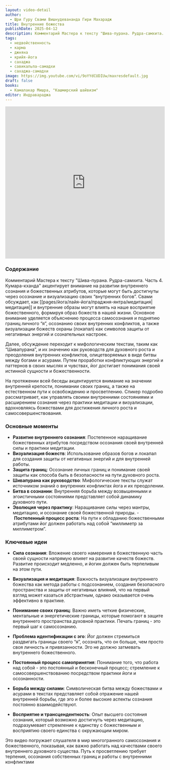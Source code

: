 ```yaml
---
layout: video-detail
author:
  - Шри Гуру Свами Вишнудевананда Гири Махарадж
title: Внутренние божества
publishDate: 2025-04-12
description: Комментарий Мастера к тексту "Шива-пурана. Рудра-самхита. Часть 4. Кумара-кханда". Свами обсуждает, как медитация и внутренние образы могут влиять на наше восприятие божественного, формируя образ божеств в нашей жизни.
tags:
  - недвойственность
  - карма
  - джняна
  - крийя-йога
  - сахаджа
  - савикальпа-самадхи
  - сахаджа-самадхи
image: https://img.youtube.com/vi/9oYYdCUDIUw/maxresdefault.jpg
draft: false
books:
  - Камалакар Мишра, "Кашмирский шайвизм"
editor: Индравараджа
---
```


<iframe width="100%" height="480px" src="https://www.youtube.com/embed/9oYYdCUDIUw" title="YouTube video player" frameborder="0" allow="accelerometer; autoplay; clipboard-write; encrypted-media; gyroscope; picture-in-picture; web-share" referrerpolicy="strict-origin-when-cross-origin" allowfullscreen></iframe>

### Содержание

Комментарий Мастера к тексту "Шива-пурана. Рудра-самхита. Часть 4. Кумара-кханда" акцентирует внимание на развитии внутреннего сознания и божественных атрибутов, которые могут быть достигнуты через осознание и визуализацию своих “внутренних богов”. Свами обсуждает, как [[pages/йога/лайя-йога/праджня-янтра/медитация|медитация]] и внутренние образы могут влиять на наше восприятие божественного, формируя образ божеств в нашей жизни. Основное внимание уделяется объяснению процесса самосознания и поднятию границ личного “я”, осознанию своих внутренних конфликтов, а также визуализации божеств охраны (локапал) как символов защиты от негативных энергий и сознательных настроек.

Далее, обсуждение переходит к мифологическим текстам, таким как “Шивапурана”, и их значению как руководств для духовного роста и преодоления внутренних конфликтов, олицетворяемых в виде битвы между богами и асурами. Путем проработки конфликтующих энергий и паттернов в своих мыслях и чувствах, йог достигает понимания своей истинной сущности и божественности.

На протяжении всей беседы акцентируется внимание на значении внутренней крепости, понимании своих границ, а также на естественном пути к освобождению и просветлению. Спикер подробно рассматривает, как управлять своими внутренними состояниями и расширением сознания через практики медитации и визуализации, вдохновляясь божествами для достижения личного роста и самосовершенствования.

### Основные моменты

- **Развитие внутреннего сознания**: Постепенное наращивание божественных атрибутов посредством осознания своей внутренней силы и практики медитации.
- **Визуализация божеств**: Использование образов богов и локапал для создания защиты от негативных энергий и для внутренней работы.
- **Защита границ**: Осознание личных границ и понимание своей защиты как способа быть в безопасности на пути духовного роста.
- **Шивапурана как руководство**: Мифологические тексты служат источником знаний о внутренних конфликтах йога и их преодолении.
- **Битва в сознании**: Внутренняя борьба между возвышенными и эгоистичными состояниями представляет собой динамику духовного пути.
- **Эволюция через практику**: Наращивание силы через мантры, медитацию, и осознание своей божественной природы.
- **Постепенный процесс роста**: На пути к обладанию божественными атрибутами йог должен работать над собой “миллиметр за миллиметром”.

### Ключевые идеи

- **Сила сознания**: Вложение своего намерения в божественную часть своей сущности напрямую влияет на развитие качеств божеств. Развитие происходит медленно, и йогин должен быть терпеливым на этом пути.
    
- **Визуализация и медитация**: Важность визуализации внутреннего божества как метода работы с подсознанием, создания безопасного пространства и защиты от негативных влияний, что на первый взгляд может казаться абстрактным, однако оказывается очень эффективно в практике.
    
- **Понимание своих границ**: Важно иметь четкие физические, ментальные и энергетические границы, которые помогают в защите внутреннего пространства духовной практики. Печать границ - это первый шаг к самосознанию.
    
- **Проблема идентификации с эго**: Йог должен стремиться раздвигать границы своего “я”, осознать, что он больше, чем просто своя личность и привязанности. Эго не должно затмевать внутреннего божественного.
    
- **Постоянный процесс самопринятия**: Понимание того, что работа над собой - это постоянный и бесконечный процесс; стремление к самосовершенствованию посредством практики йоги и осознанности.
    
- **Борьба между силами**: Символическая битва между божествами и асурами в текстах представляет собой отражение нашей внутренней борьбы, где эго и более высокие аспекты сознания постоянно взаимодействуют.
    
- **Восприятие и трансцендентность**: Опыт высшего состояния сознания, который возможно достигнуть через медитацию, подразумевает стремление к единству с божественным и восприятию своего единства с окружающим миром.
    

Это видео погружает слушателя в мир многогранного самосознания и божественного, показывая, как важно работать над качествами своего внутреннего духовного существа. Путь к просветлению требует терпения, осознания собственных границ и работы с внутренними конфликтами
